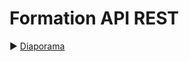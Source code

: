 # Formation API REST

:arrow_forward: [Diaporama](https://gaetan-varlet.github.io/formation-api-rest/)
